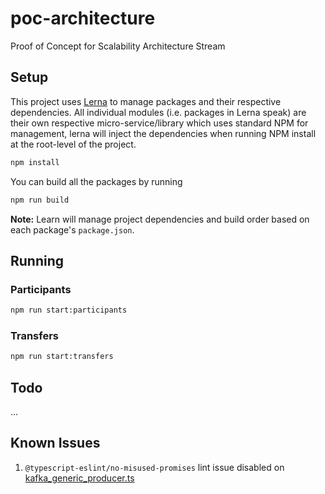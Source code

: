 # poc-architecture
Proof of Concept for Scalability Architecture Stream


## Setup

This project uses [Lerna](https://lerna.js.org/) to manage packages and their respective dependencies. All individual modules (i.e. packages in Lerna speak) are their own respective micro-service/library which uses standard NPM for management, lerna will inject the dependencies when running NPM install at the root-level of the project.

```sh
npm install
```

You can build all the packages by running

```sh
npm run build
```

**Note:** Learn will manage project dependencies and build order based on each package's `package.json`.

## Running

### Participants

```sh
npm run start:participants
```

### Transfers

```sh
npm run start:transfers
```

## Todo

...

## Known Issues

1. `@typescript-eslint/no-misused-promises` lint issue disabled on [kafka_generic_producer.ts](./modules/libInfrastructure/src/kafka_generic_producer.ts)
